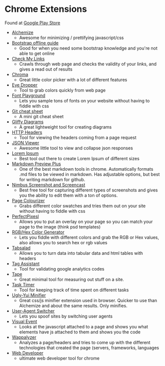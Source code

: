 # Chrome Extensions #

Found at [Google Play Store](https://play.google.com/store)

- [Alchemize](https://chrome.google.com/webstore/detail/alchemize/ehjicobhjldomnjicohkkejcgljecncf)
    - Awesome for minimizing / prettifying javascript/css
- [Bootstrap offline guide](https://chrome.google.com/webstore/detail/bootstrap-335-offline-gui/gaojaekjdcfbdfiiggmklaocglaknnkd)
    - Good for when you need some bootstrap knowledge and you're not able to get online
- [Check My Links](https://chrome.google.com/webstore/detail/check-my-links/ojkcdipcgfaekbeaelaapakgnjflfglf?utm_source=chrome-app-launcher-info-dialog)
    - Crawls through web page and checks the validity of your links, and gives a read out of results
- [Chroma](https://chrome.google.com/webstore/detail/chroma/gefgglgjdlddcpcapigheknbacbmmggp?utm_source=chrome-app-launcher-info-dialog)
    - Great little color picker with a lot of different features
- [Eye Dropper](https://chrome.google.com/webstore/detail/eye-dropper/hmdcmlfkchdmnmnmheododdhjedfccka?utm_source=chrome-app-launcher-info-dialog)
    - Tool to grab colors quickly from web page
- [Font Playground](https://chrome.google.com/webstore/detail/font-playground/hdpmpnhaoddjelneingmbnhaibbmjgno?utm_source=chrome-app-launcher-info-dialog)
    - Lets you sample tons of fonts on your website without having to fiddle with css
- [Git cheat sheet](https://chrome.google.com/webstore/detail/git-cheat-sheet/mjdmgoiobnbkfcfjcceaodlcodhpokgn)
    - A mini git cheat sheet
- [Gliffy Diagrams](https://chrome.google.com/webstore/detail/gliffy-diagrams/bhmicilclplefnflapjmnngmkkkkpfad)
    - A great lightweight tool for creating diagrams
- [HTTP Headers](https://chrome.google.com/webstore/detail/http-headers/mhbpoeinkhpajikalhfpjjafpfgjnmgk)
    - Tool for viewing the headers coming from a page request
- [JSON Viewer](https://chrome.google.com/webstore/detail/json-viewer/gbmdgpbipfallnflgajpaliibnhdgobh)
    - Awesome little tool to view and collapse json responses
- [Lorem Ipsum](https://chrome.google.com/webstore/detail/lorem-ipsum/kneacfckhnlodjbabmjfgicomghpflae)
    - Best tool out there to create Lorem Ipsum of different sizes
- [Markdown Preview Plus](https://chrome.google.com/webstore/detail/markdown-preview-plus/febilkbfcbhebfnokafefeacimjdckg)
    - One of the best markdown tools in chrome. Automatically formats .md files to be viewed in markdown. Has adjustable options, but best for writing markdown for github.
- [Nimbus Screenshot and Screencast](https://chrome.google.com/webstore/detail/nimbus-screenshot-and-scrbpconcjcammlapcogcnnelfmaeghhagj)
    - Best free tool for capturing different types of screenshots and gives you the ability to edit them with a ton of options. 
- [Page Colourizer](https://chrome.google.com/webstore/detail/page-colourizer/jgegaianabmabodmfpacefnieamfjene?utm_source=chrome-app-launcher-info-dialog)
    - Grabs different color swatches and tries them out on your site without having to fiddle with css
- [PerfectPixesl](https://chrome.google.com/webstore/detail/perfectpixel-by-welldonec/dkaagdgjmgdmbnecmcefdhjekcoceebi?utm_source=chrome-app-launcher-info-dialog)
    - Allows you to put an overlay on your page so you can match your page to the image (think psd templates)
- [RGB/Hex Color Generator](https://chrome.google.com/webstore/detail/rgbhex-color-generator/fpeieglghlffobhjbfadpnhakbdpheoa?utm_source=chrome-app-launcher-info-dialog)
    - Lets you fiddle with different colors and grab the RGB or Hex values, also allows you to search hex or rgb values
- [Tabsalad](https://chrome.google.com/webstore/detail/tabsalad/blmemdclhkbnggphhfcnbmifbhbapkop?utm_source=chrome-app-launcher-info-dialog)
    - Allows you to turn data into tabular data and html tables with headers
- [Tag Assistant](https://chrome.google.com/webstore/detail/tag-assistant-by-google/kejbdjndbnbjgmefkgdddjlbokphdefk?utm_source=chrome-app-launcher-info-dialog)
    - Tool for validating google analytics codes
- [Tape](https://chrome.google.com/webstore/detail/tape/jmfleijdbicilompnnombcbkcgidbefb)
    - Great minimal tool for measuring out stuff on a site. 
- [Task Timer](https://chrome.google.com/webstore/detail/task-timer/aomfjmibjhhfdenfkpaodhnlhkolngif)
    - Tool for keeping track of time spent on different tasks
- [Ugly-Yui Minifier](https://chrome.google.com/webstore/detail/ugly-yui-minifier/bddkeelchpglpilcaaonmfipmgbjapce?utm_source=chrome-app-launcher-info-dialog)
    - Great css/js minifier extension used in browser. Quicker to use than Alchemize and about the same results. Only minifies.
- [User-Agent Switcher](https://chrome.google.com/webstore/detail/user-agent-switcher/lkmofgnohbedopheiphabfhfjgkhfcgf?utm_source=chrome-app-launcher-info-dialog)
    - Lets you spoof sites by switching user agents
- [Visual Event](https://chrome.google.com/webstore/detail/visual-event/pbmmieigblcbldgdokdjpioljjninaim)
    - Looks at the javascript attached to a page and shows you what elements have js attached to them and shows you the code
- [Wappalyzer](https://chrome.google.com/webstore/detail/wappalyzer/gppongmhjkpfnbhagpmjfkannfbllamg)
    - Analyzes a page/headers and tries to come up with the different technologies that created the page (servers, frameworks, languages
- [Web Developer](https://chrome.google.com/webstore/detail/web-developer/bfbameneiokkgbdmiekhjnmfkcnldhhm)
    - ultimate web developer tool for chrome